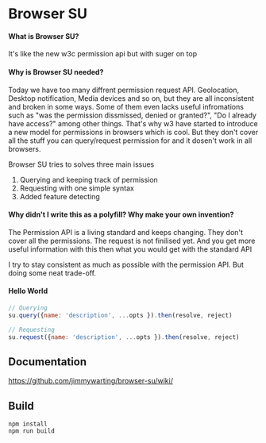 Browser SU
==========

#### What is Browser SU?
It's like the new w3c permission api but with suger on top

#### Why is Browser SU needed?
Today we have too many diffrent permission request API. Geolocation, Desktop notification, Media devices and so on, but they are all inconsistent and broken in some ways. Some of them even lacks useful infromations such as "was the permission dissmissed, denied or granted?", "Do I already have access?" among other things. That's why w3 have started to introduce a new model for permissions in browsers which is cool. But they don't cover all the stuff you can query/request permission for and it dosen't work in all browsers.

Browser SU tries to solves three main issues

 1. Querying and keeping track of permission
 2. Requesting with one simple syntax
 3. Added feature detecting

#### Why didn't I write this as a polyfill? Why make your own invention?
The Permission API is a living standard and keeps changing. They don't cover all the permissions. The request is not finilised yet. And you get more useful information with this then what you would get with the standard API

I try to stay consistent as much as possible with the permission API. But doing some neat trade-off.

#### Hello World

```javascript
// Querying 
su.query({name: 'description', ...opts }).then(resolve, reject)

// Requesting
su.request({name: 'description', ...opts }).then(resolve, reject)
```

Documentation
-------------
https://github.com/jimmywarting/browser-su/wiki/


Build
-----
```
npm install
npm run build
```
